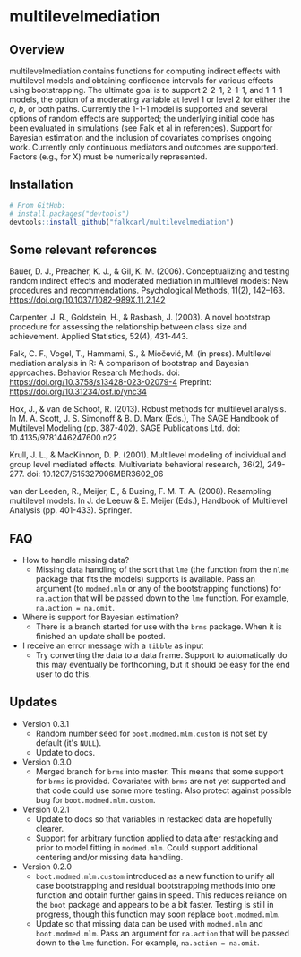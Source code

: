 # multilevelmediation

## Overview

multilevelmediation contains functions for computing indirect effects with
multilevel models and obtaining confidence intervals for various effects using
bootstrapping. The ultimate goal is to support 2-2-1, 2-1-1, and 1-1-1 models,
the option of a moderating variable at level 1 or level 2 for either the *a*, *b*,
or both paths. Currently the 1-1-1 model is supported and several options of
random effects are supported; the underlying initial code has been evaluated in
simulations (see Falk et al in references). Support for Bayesian estimation and
the inclusion of covariates comprises ongoing work. Currently only continuous
mediators and outcomes are supported. Factors (e.g., for X) must be numerically
represented.

## Installation

``` r
# From GitHub:
# install.packages("devtools")
devtools::install_github("falkcarl/multilevelmediation")
```

## Some relevant references

Bauer, D. J., Preacher, K. J., & Gil, K. M. (2006). Conceptualizing and testing random indirect effects and moderated mediation in multilevel models: New procedures and recommendations. Psychological Methods, 11(2), 142–163. https://doi.org/10.1037/1082-989X.11.2.142

Carpenter, J. R., Goldstein, H., & Rasbash, J. (2003). A novel bootstrap procedure for assessing the relationship between class size and achievement. Applied Statistics, 52(4), 431-443.

Falk, C. F., Vogel, T., Hammami, S., & Miočević, M. (in press). Multilevel mediation analysis in R: A comparison of bootstrap and Bayesian approaches. Behavior Research Methods. doi: https://doi.org/10.3758/s13428-023-02079-4  Preprint: https://doi.org/10.31234/osf.io/ync34

Hox, J., & van de Schoot, R. (2013). Robust methods for multilevel analysis. In M. A. Scott, J. S. Simonoff & B. D. Marx (Eds.), The SAGE Handbook of Multilevel Modeling (pp. 387-402). SAGE Publications Ltd. doi: 10.4135/9781446247600.n22

Krull, J. L., & MacKinnon, D. P. (2001). Multilevel modeling of individual and group level mediated effects. Multivariate behavioral research, 36(2), 249-277. doi: 10.1207/S15327906MBR3602_06

van der Leeden, R., Meijer, E., & Busing, F. M. T. A. (2008). Resampling multilevel models. In J. de Leeuw & E. Meijer (Eds.), Handbook of Multilevel Analysis (pp. 401-433). Springer.


## FAQ

- How to handle missing data?
    - Missing data handling of the sort that `lme` (the function from the `nlme` package that fits the models) supports is available. Pass an argument (to `modmed.mlm` or any of the bootstrapping functions) for `na.action` that will be passed down to the `lme` function. For example, `na.action = na.omit`.
- Where is support for Bayesian estimation?
    - There is a branch started for use with the `brms` package. When it is finished an update shall be posted.
- I receive an error message with a `tibble` as input
    - Try converting the data to a data frame. Support to automatically do this may eventually be forthcoming, but it should be easy for the end user to do this.

## Updates

- Version 0.3.1
    - Random number seed for `boot.modmed.mlm.custom` is not set by default (it's `NULL`).
    - Update to docs.
- Version 0.3.0
    - Merged branch for `brms` into master. This means that some support for `brms` is provided. Covariates with `brms` are not yet supported and that code could use some more testing. Also
    protect against possible bug for `boot.modmed.mlm.custom`.
- Version 0.2.1
    - Update to docs so that variables in restacked data are hopefully clearer.
    - Support for arbitrary function applied to data after restacking and prior to model fitting in `modmed.mlm`. Could support additional centering and/or missing data handling.
- Version 0.2.0
    - `boot.modmed.mlm.custom` introduced as a new function to unify all case bootstrapping and residual bootstrapping methods into one function and obtain further gains in speed. This reduces reliance on the `boot` package and appears to be a bit faster. Testing is still in progress, though this function may soon replace `boot.modmed.mlm`.
    - Update so that missing data can be used with `modmed.mlm` and `boot.modmed.mlm`. Pass an argument for `na.action` that will be passed down to the `lme` function. For example, `na.action = na.omit`.


